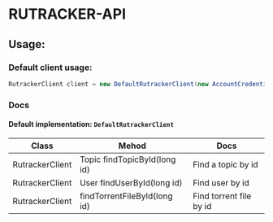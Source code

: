 # RUTRACKER-API

## Usage:

### Default client usage:

```java
RutrackerClient client = new DefaultRutrackerClient(new AccountCredentials("username", "password"));
```

### Docs

#### Default implementation: ``DefaultRutrackerClient``


| Class           | Mehod                        | Docs                    |
|-----------------|------------------------------|-------------------------|
| RutrackerClient | Topic findTopicById(long id) | Find a topic by id      |
| RutrackerClient | User findUserById(long id)   | Find user by id         |
| RutrackerClient | findTorrentFileById(long id) | Find torrent file by id |